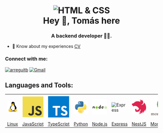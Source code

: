 <h1 align="center">
  <br>
  <img src="https://static.wixstatic.com/media/c8c0d3_7f97f45a52644b2caab8d365884ca5ee~mv2.gif/v1/fit/w_500%2Ch_213%2Cal_c%2Cq_80/file.gif" alt="HTML & CSS">
  <br>
  Hey 👋, Tomás here
  <br>
</h1>

<h3 align="center">A backend developer 👨‍💻.</h3>




- 📄 Know about my experiences [CV](https://drive.google.com/file/d/1yE5l-AxJ4ry_MCRz3hmwlr_VNQpLTtar/view)

<h3 align="left">Connect with me:</h3>
<p align="left">
<a href="https://linkedin.com/in/arreguitb" target="blank"><img align="center" src="https://raw.githubusercontent.com/rahuldkjain/github-profile-readme-generator/master/src/images/icons/Social/linked-in-alt.svg" alt="arreguitb" height="30" width="40" /></a>
<a href="https://mail.google.com/mail/?view=cm&fs=1&to=tomasarreguib@gmail.com" target="_blank">
  <img align="center" src="https://www.technowize.com/wp-content/uploads/2015/11/New_Logo_Gmail.svg_-e1446634553639.png" alt="Gmail" height="30" width="30">
</a>
  
</p>


## Languages and Tools:

|   |   |   |   |   |   |   |   |   |   |   |   |
|---|---|---|---|---|---|---|---|---|---|---|---|
| ![Linux](https://raw.githubusercontent.com/devicons/devicon/master/icons/linux/linux-original.svg) | ![JavaScript](https://raw.githubusercontent.com/devicons/devicon/master/icons/javascript/javascript-original.svg) | ![TypeScript](https://raw.githubusercontent.com/devicons/devicon/master/icons/typescript/typescript-original.svg) | ![Python](https://raw.githubusercontent.com/devicons/devicon/master/icons/python/python-original.svg) | ![Node.js](https://raw.githubusercontent.com/devicons/devicon/master/icons/nodejs/nodejs-original-wordmark.svg) | ![Express](https://ih1.redbubble.net/image.438908244.6144/bg,f8f8f8-flat,750x,075,f-pad,750x1000,f8f8f8.u2.jpg) | ![NestJS](https://raw.githubusercontent.com/devicons/devicon/master/icons/nestjs/nestjs-plain.svg) | ![MongoDB](https://raw.githubusercontent.com/devicons/devicon/master/icons/mongodb/mongodb-original-wordmark.svg) | ![MySQL](https://raw.githubusercontent.com/devicons/devicon/master/icons/mysql/mysql-original-wordmark.svg) | ![PostgreSQL](https://raw.githubusercontent.com/devicons/devicon/master/icons/postgresql/postgresql-original-wordmark.svg) | ![Docker](https://raw.githubusercontent.com/devicons/devicon/master/icons/docker/docker-original-wordmark.svg) | ![Jest](https://www.vectorlogo.zone/logos/jestjsio/jestjsio-icon.svg) |
| [Linux](https://www.linux.org/) | [JavaScript](https://developer.mozilla.org/en-US/docs/Web/JavaScript) | [TypeScript](https://www.typescriptlang.org/) | [Python](https://www.python.org) | [Node.js](https://nodejs.org) | [Express](https://expressjs.com) | [NestJS](https://nestjs.com/) | [MongoDB](https://www.mongodb.com/) | [MySQL](https://www.mysql.com/) | [PostgreSQL](https://www.postgresql.org) | [Docker](https://www.docker.com/) | [Jest](https://jestjs.io) |


